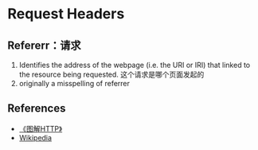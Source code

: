 # Request Headers


## Refererr：请求
1. Identifies the address of the webpage (i.e. the URI or IRI) that linked to the resource being requested. 这个请求是哪个页面发起的
2. originally a misspelling of referrer



## References
* [《图解HTTP》](http://www.ituring.com.cn/book/1229)
* [Wikipedia](https://en.wikipedia.org/)